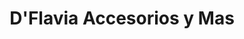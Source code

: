 ---
title: "D'Flavia Accesorios y Mas"
url: /villa-altagracia/dflavia-accesorios-y-mas/
shop: general
---